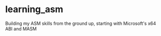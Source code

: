 # learning_asm
Building my ASM skills from the ground up, starting with Microsoft's x64 ABI and MASM
